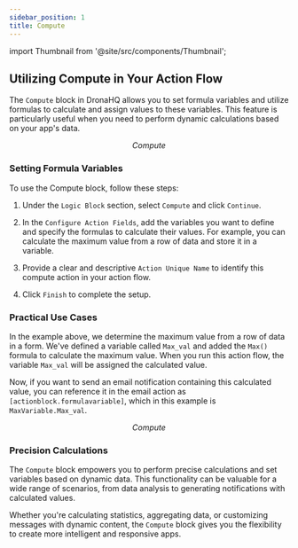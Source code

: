 ```yaml
---
sidebar_position: 1
title: Compute
---
```


import Thumbnail from '@site/src/components/Thumbnail';

## Utilizing Compute in Your Action Flow

The `Compute` block in DronaHQ allows you to set formula variables and utilize formulas to calculate and assign values to these variables. This feature is particularly useful when you need to perform dynamic calculations based on your app's data.

<figure>
<Thumbnail src="/img/reference/actionflow-blocks/compute/compute.png" alt="Compute" />
<figcaption align='center'><i>Compute</i></figcaption>
</figure>

### Setting Formula Variables

To use the Compute block, follow these steps:

1. Under the `Logic Block` section, select `Compute` and click `Continue`.

2. In the `Configure Action Fields`, add the variables you want to define and specify the formulas to calculate their values. For example, you can calculate the maximum value from a row of data and store it in a variable.

3. Provide a clear and descriptive `Action Unique Name` to identify this compute action in your action flow.

4. Click `Finish` to complete the setup.

<figure>
<Thumbnail src="/img/reference/actionflow-blocks/compute/feild.png" alt="Compute" />
</figure>

### Practical Use Cases

In the example above, we determine the maximum value from a row of data in a form. We've defined a variable called `Max_val` and added the `Max()` formula to calculate the maximum value. When you run this action flow, the variable `Max_val` will be assigned the calculated value.

Now, if you want to send an email notification containing this calculated value, you can reference it in the email action as `[actionblock.formulavariable]`, which in this example is `MaxVariable.Max_val`.

<figure>
<Thumbnail src="/img/reference/actionflow-blocks/compute/example1.png" alt="Compute" />
<figcaption align='center'><i>Compute</i></figcaption>
</figure>

### Precision Calculations

The `Compute` block empowers you to perform precise calculations and set variables based on dynamic data. This functionality can be valuable for a wide range of scenarios, from data analysis to generating notifications with calculated values.

Whether you're calculating statistics, aggregating data, or customizing messages with dynamic content, the `Compute` block gives you the flexibility to create more intelligent and responsive apps.
